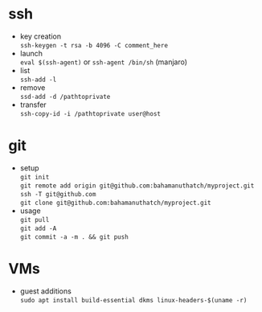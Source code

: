 # ssh
* key creation\
`ssh-keygen -t rsa -b 4096 -C comment_here`
* launch\
`eval $(ssh-agent)` or `ssh-agent /bin/sh` (manjaro)
* list\
`ssh-add -l`
* remove\
`ssd-add -d /pathtoprivate`
* transfer\
`ssh-copy-id -i /pathtoprivate user@host`

# git
* setup\
`git init`\
`git remote add origin git@github.com:bahamanuthatch/myproject.git`\
`ssh -T git@github.com`\
`git clone git@github.com:bahamanuthatch/myproject.git`
* usage\
`git pull`\
`git add -A`\
`git commit -a -m . && git push`

# VMs
* guest additions\
`sudo apt install build-essential dkms linux-headers-$(uname -r)`
